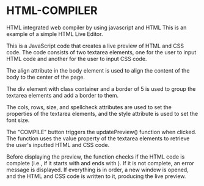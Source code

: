 # HTML-COMPILER
HTML integrated web compiler by using javascript and HTML
This is an example of a simple HTML Live Editor.

This is a JavaScript code that creates a live preview of HTML and CSS code. The code consists of two textarea elements, one for the user to input HTML code and another for the user to input CSS code.

The align attribute in the body element is used to align the content of the body to the center of the page.

The div element with class container and a border of 5 is used to group the textarea elements and add a border to them.

The cols, rows, size, and spellcheck attributes are used to set the properties of the textarea elements, and the style attribute is used to set the font size.

The "COMPILE" button triggers the updatePreview() function when clicked. The function uses the value property of the textarea elements to retrieve the user's inputted HTML and CSS code.

Before displaying the preview, the function checks if the HTML code is complete (i.e., if it starts with <html> and ends with </body>). If it is not complete, an error message is displayed. If everything is in order, a new window is opened, and the HTML and CSS code is written to it, producing the live preview.



